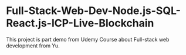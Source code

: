 # Full-Stack-Web-Dev-Node.js-SQL-React.js-ICP-Live-Blockchain
This project is part demo from Udemy Course about Full-stack web development from Yu.
